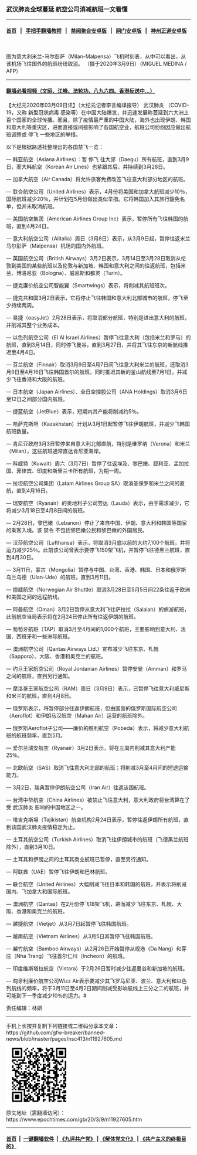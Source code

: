### 武汉肺炎全球蔓延 航空公司消减航班一文看懂
------------------------

#### [首页](https://github.com/gfw-breaker/banned-news/blob/master/README.md) &nbsp;&nbsp;|&nbsp;&nbsp; [手把手翻墙教程](https://github.com/gfw-breaker/guides/wiki) &nbsp;&nbsp;|&nbsp;&nbsp; [禁闻聚合安卓版](https://github.com/gfw-breaker/bn-android) &nbsp;&nbsp;|&nbsp;&nbsp; [网门安卓版](https://github.com/oGate2/oGate) &nbsp;&nbsp;|&nbsp;&nbsp; [神州正道安卓版](https://github.com/SzzdOgate/update) 



<div><img alt="" class="aligncenter wp-post-image" src="https://i.epochtimes.com/assets/uploads/2020/03/GettyImages-1206141961-600x400.jpg"/>
<div class="red16 caption">
 <p>
  图为意大利米兰-马尔彭萨（Milan-Malpensa）飞机时刻表，从中可以看出，从该机场飞往国外的航班纷纷取消。 （摄于2020年3月9日）（MIGUEL MEDINA / AFP）
 </p>
</div>
</div><hr/>

#### [翻墙必看视频（文昭、江峰、法轮功、八九六四、香港反送中...）](https://github.com/gfw-breaker/banned-news/blob/master/pages/link3.md)

<div><p>
 【大纪元2020年03月09日讯】（大纪元记者李言编译报导）
 <ok href="https://www.epochtimes.com/gb/tag/%E6%AD%A6%E6%B1%89%E8%82%BA%E7%82%8E.html">
  武汉肺炎
 </ok>
 （COVID-19，又称
 <ok href="https://www.epochtimes.com/gb/tag/%E6%96%B0%E5%9E%8B%E5%86%A0%E7%8A%B6%E7%97%85%E6%AF%92.html">
  新型冠状病毒
 </ok>
 感染等）在中国大陆爆发，并迅速发展称蔓延到六大洲上百个国家的全球传播。而且，除了疫情最严重的中国大陆，海外也出现伊朗、韩国和意大利等重灾区，进而直接或间接影响了各国航空业，航班公司纷纷因应做出航班调整或
 <ok href="https://www.epochtimes.com/gb/tag/%E5%81%9C%E9%A3%9E.html">
  停飞
 </ok>
 一些地区的举措。
</p>
<p>
 以下是根据路透社整理出的各国禁飞一览：
</p>
<p>
 — 韩亚航空（Asiana Airlines）：暂
 <ok href="https://www.epochtimes.com/gb/tag/%E5%81%9C%E9%A3%9E.html">
  停飞
 </ok>
 往大邱（Daegu）所有航班，直到3月9日，而大韩航空（Korean Air Lines）也紧跟其后，并持续到3月28日。
</p>
<p>
 — 加拿大航空（Air Canada）将允许旅客免费改签飞往意大利部分地区的航班。
</p>
<p>
 — 联合航空公司（United Airlines）表示，4月份将美国和加拿大航班减少10％，国际航班减少20％，并计划在5月份做出类似举措。它将韩国加入其旅行豁免名单，但并未取消航班。
</p>
<p>
 — 美国航空集团（American Airlines Group Inc）表示，暂停所有飞往韩国的航班，直到4月24日。
</p>
<p>
 — 意大利航空公司（Alitalia）周日（3月8日）表示，从3月9日起，暂停往返米兰马尔彭萨（Malpensa）机场的国内外航班。
</p>
<p>
 — 英国航空公司（British Airways）3月2日表示，3月14日至3月28日取消从伦敦到美国的某些航班以及伦敦与新加坡、韩国和意大利之间的往返航班，包括米兰、博洛尼亚（Bologna）、威尼斯和都灵（Turin）。
</p>
<p>
 — 捷克廉价航空公司智能翼（Smartwings）表示，将削减其航班班次。
</p>
<p>
 — 捷克共和国3月2日表示，它将停止飞往韩国和意大利北部城市的航班，停飞至少持续两周。
</p>
<p>
 — 易捷（easyJet）2月28日表示，将取消部分航班，特别是进出意大利的航班，并削减其整个业务成本。
</p>
<p>
 — 以色列航空公司（El Al Israel Airlines）暂停飞往意大利（包括米兰和罗马）的航班，直到3月14日，同时停飞曼谷，直到3月27日，并将其飞往东京的新航线推迟至4月4日。
</p>
<p>
 — 芬兰航空（Finnair）取消3月9日至4月7日间飞往意大利米兰的航班，还取消3月9日至4月16日飞往韩国首尔的航班，同时推迟其新的釜山航线至7月1日，并减少飞往香港和大阪的航班。
</p>
<p>
 — 日本航空（Japan Airlines）、全日空控股公司（ANA Holdings）取消3月6日至12日之间部分国内航班。
</p>
<p>
 — 捷蓝航空（JetBlue）表示，短期内其产能将削减约5％。
</p>
<p>
 — 哈萨克斯坦（Kazakhstan）计划从3月1日起暂停飞往伊朗航班，并减少飞韩国航班数量。
</p>
<p>
 — 肯尼亚政府3月3日暂停来自意大利北部直航，特别是维罗纳（Verona）和米兰（Milan），这些航班通常直达肯尼亚海岸。
</p>
<p>
 — 科威特（Kuwait）周六（3月7日）暂停了往返埃及、黎巴嫩、叙利亚、孟加拉国、菲律宾、印度和斯里兰卡所有航班，为期一周。
</p>
<p>
 — 拉坦航空公司集团（Latam Airlines Group SA）取消圣保罗和米兰之间的直航，直到4月16日。
</p>
<p>
 — 瑞安航空（Ryanair）的奥地利子公司劳达（Lauda）表示，由于需求减少，它将减少3月18日至4月8日间的航班。
</p>
<p>
 — 2月28日，黎巴嫩（Lebanon）停止了来自中国、伊朗、意大利和韩国等国家的乘客入境。该
 <ok href="https://www.epochtimes.com/gb/tag/%E7%A6%81%E4%BB%A4.html">
  禁令
 </ok>
 不包括黎巴嫩公民和黎巴嫩的外国居民。
</p>
<p>
 — 汉莎航空公司（Lufthansa）表示，将取消3月底以前的大约7,100个航班，并将运力减少25％。此前该公司曾表示要停飞150架飞机，并暂停飞往德黑兰航班，直到4月30日。
</p>
<p>
 — 3月11日，蒙古（Mongolia）暂停与中国、台湾、香港、韩国、日本和俄罗斯乌兰乌德（Ulan-Ude）的航班，直到3月11日。
</p>
<p>
 — 挪威航空（Norwegian Air Shuttle）取消3月28日至5月5日间22条往返于欧洲和美国之间的远程航线。
</p>
<p>
 — 阿曼航空（Oman）3月2日暂停从意大利飞往萨拉拉（Salalah）的旅游航班，此前航空当局表示将在2月24日停止所有往返伊朗的航班。
</p>
<p>
 — 葡萄牙航班（TAP）取消3月至4月间的1,000个航班，主要影响到意大利、法国、西班牙和一些洲际航班。
</p>
<p>
 — 澳洲航空公司（Qantas Airways Ltd.）宣布减少飞往东京、札幌（Sapporo）、大阪、香港和奥克兰的航班。
</p>
<p>
 — 约旦王家航空公司（Royal Jordanian Airlines）暂停安曼（Amman）和罗马之间的航班​​，直到另行通知。
</p>
<p>
 — 摩洛哥王家航空公司（RAM）周日（3月9日）表示，已暂停飞往意大利威尼斯和米兰的航班，直到4月8日。
</p>
<p>
 — 俄罗斯表示，将暂停部分往返伊朗航班，但由国营的俄罗斯国际航空公司（Aeroflot）和伊朗马汉航空（Mahan Air）运营的航班除外。
</p>
<p>
 — 俄罗斯Aeroflot子公司——廉价的胜利航空（Pobeda）表示，将减少意大利航班的航班频率，直到5月。
</p>
<p>
 — 爱尔兰瑞安航空（Ryanair）3月2日表示，将在三周内削减其意大利产能25％。
</p>
<p>
 — 北欧航空（SAS）取消飞往意大利北部的航班；将削减3月至4月间的短途运输能力。
</p>
<p>
 — 3月2日，瑞典暂停伊朗航空公司（Iran Air）往返该国航班。
</p>
<p>
 — 台湾中华航空（China Airlines）被禁止飞往意大利，意大利政府将台湾算在了受
 <ok href="https://www.epochtimes.com/gb/tag/%E6%AD%A6%E6%B1%89%E8%82%BA%E7%82%8E.html">
  武汉肺炎
 </ok>
 影响的中国地区之一。
</p>
<p>
 — 塔吉克斯坦（Tajikistan）航空机构2月24日表示，暂停往返伊朗所有航班，直到该国武汉肺炎疫情稳定为止。
</p>
<p>
 — 土耳其航空公司（Turkish Airlines）取消飞往伊朗城市的航班（飞德黑兰航班除外），直到3月10日。
</p>
<p>
 — 土耳其和伊朗之间的土耳其商业航班已暂停，直至另行通知。
</p>
<p>
 — 阿联酋（UAE）暂停飞往伊朗和巴林航班。
</p>
<p>
 — 联合航空（United Airlines）大幅削减飞往日本和韩国的航班，并表示将削减国内、飞加拿大和国际航班。
</p>
<p>
 — 澳洲航空（Qantas）在2月份停飞18架飞机，进而减少飞往东京、札幌、大阪、香港和奥克兰的航班。
</p>
<p>
 — 越捷航空（Vietjet）从3月7日起暂停飞往韩国航班。
</p>
<p>
 — 越南航空（Vietnam Airlines）从3月5日其暂停飞往韩国航班。
</p>
<p>
 — 越竹航空（Bamboo Airways）从2月26日开始暂停从岘港（Da Nang）和芽庄（Nha Trang）飞往首尔仁川（Incheon）的航班。
</p>
<p>
 — 印度维斯塔拉航空（Vistara）于2月26日暂时减少往返曼谷和新加坡的航班。
</p>
<p>
 — 匈牙利廉价航空公司Wizz Air表示要减少其飞罗马尼亚、波兰、意大利和以色列航线的频率，将于3月11日至4月2日期间削减受影响航线上三分之二的航班，并可能到下一季度减少10％的运力。#
</p>
<p>
 责任编辑：林妍
</p>
</div>
<hr/>
手机上长按并复制下列链接或二维码分享本文章：<br/>
https://github.com/gfw-breaker/banned-news/blob/master/pages/nsc413/n11927605.md <br/>
<a href='https://github.com/gfw-breaker/banned-news/blob/master/pages/nsc413/n11927605.md'><img src='https://github.com/gfw-breaker/banned-news/blob/master/pages/nsc413/n11927605.md.png'/></a> <br/>
原文地址（需翻墙访问）：https://www.epochtimes.com/gb/20/3/9/n11927605.htm


------------------------
#### [首页](https://github.com/gfw-breaker/banned-news/blob/master/README.md) &nbsp;|&nbsp; [一键翻墙软件](https://github.com/gfw-breaker/nogfw/blob/master/README.md) &nbsp;| [《九评共产党》](https://github.com/gfw-breaker/9ping.md/blob/master/README.md#九评之一评共产党是什么) | [《解体党文化》](https://github.com/gfw-breaker/jtdwh.md/blob/master/README.md) | [《共产主义的终极目的》](https://github.com/gfw-breaker/gczydzjmd.md/blob/master/README.md)


<img src='http://gfw-breaker.win/banned-news/pages/nsc413/n11927605.md' width='0px' height='0px'/>